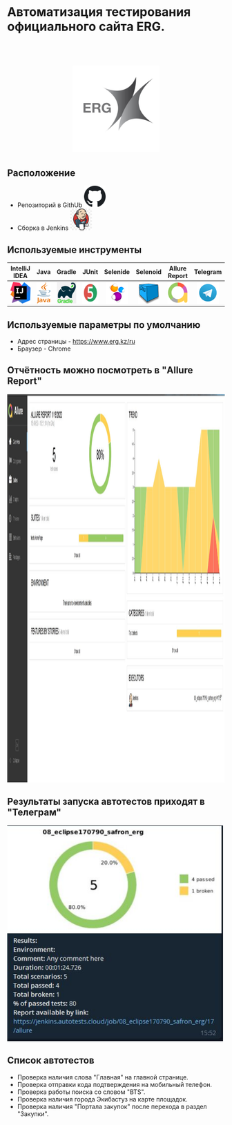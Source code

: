 # Автоматизация тестирования официального сайта ERG.


<h1 align="center">
  <br>
  <a href="https://erg.kz/ru"><img src="img/ERG.png" alt="ERG" width="200"></a>
</h1>

## Расположение
* Репозиторий в GithUb <a href="https://github.com/ECLIPSE170790/safron_erg/"><img src="img\GitHub.png" alt="GitHub" width="50"></a>
* Сборка в Jenkins <a href="https://jenkins.autotests.cloud/job/08_eclipse170790_safron_erg/"><img src="img\Jenkins.jpg" alt="Jenkins" width="50"></a>

## Используемые инструменты

| IntelliJ IDEA | Java | Gradle | JUnit | Selenide | Selenoid | Allure Report | Telegram |
|:----------:|:------:|:------:|:--------:|:--------:|:-------------:|:---------:|:--------:|
| <img src="img/IDEA.png" width="50" height="50"> | <img src="img/Java.png" width="40" height="50"> | <img src="img/Gradle.png" width="50" height="50"> | <img src="img/JUnit.svg" width="50" height="50"> | <img src="img/Selenide.svg" width="50" height="50"> | <img src="img/Selenoid.png" width="50" height="50"> | <img src="img/Allure.png" width="50" height="50"> | <img src="img/Telegram.svg" width="50" height="50"> |

## Используемые параметры по умолчанию
* Адрес страницы - https://www.erg.kz/ru
* Браузер - Chrome

## Отчётность можно посмотреть в "Allure Report"

<img src="img/AllureResult.JPG" width="1600" height="900">

## Результаты запуска автотестов приходят в "Телеграм"

<img src="img/TelegramResult.JPG" width="500" height="500">

## Список автотестов
* Проверка наличия слова "Главная" на главной странице.
* Проверка отправки кода подтверждения на мобильный телефон.
* Проверка работы поиска со словом "BTS".
* Проверка наличия города Экибастуз на карте площадок.
* Проверка наличия "Портала закупок" после перехода в раздел "Закупки".